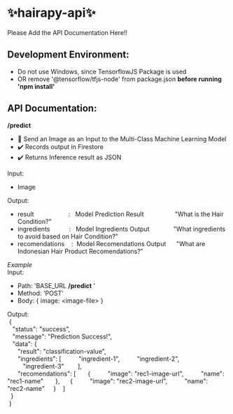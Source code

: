 ﻿# ✨hairapy-api✨

Please Add the API Documentation Here!!

## Development Environment:

- Do not use Windows, since TensorflowJS Package is used
- OR remove '@tensorflow/tfjs-node' from package.json
  **before running 'npm install'**

## API Documentation:

**/predict**

- 🔴 Send an Image as an Input to the Multi-Class Machine Learning Model
- ✔️ Records output in Firestore
- ✔️ Returns Inference result as JSON

Input:

- Image

Output:

- result&nbsp;&nbsp;&nbsp;&nbsp;&nbsp;&nbsp;&nbsp;&nbsp;&nbsp;&nbsp;&nbsp;&nbsp;&nbsp;&nbsp;&nbsp;&nbsp;&nbsp;&nbsp;&nbsp;&nbsp;:&nbsp;&nbsp;&nbsp;Model Prediction Result&nbsp;&nbsp;&nbsp;&nbsp;&nbsp;&nbsp;&nbsp;&nbsp;&nbsp;&nbsp;&nbsp;&nbsp;&nbsp;&nbsp;&nbsp;&nbsp;&nbsp;&nbsp;"What is the Hair Condition?"
- ingredients&nbsp;&nbsp;&nbsp;&nbsp;&nbsp;&nbsp;&nbsp;&nbsp;&nbsp;&nbsp;&nbsp;:&nbsp;&nbsp;&nbsp;Model Ingredients Output&nbsp;&nbsp;&nbsp;&nbsp;&nbsp;&nbsp;&nbsp;&nbsp;&nbsp;&nbsp;&nbsp;&nbsp;&nbsp;&nbsp;"What ingredients to avoid based on Hair Condition?"
- recomendations&nbsp;&nbsp;&nbsp;&nbsp;:&nbsp;&nbsp;Model Recomendations Output&nbsp;&nbsp;&nbsp;&nbsp;&nbsp;&nbsp;"What are Indonesian Hair Product Recomendations?"

_Example_  
Input:

- Path: 'BASE_URL
  **/predict**
  '
- Method: 'POST'
- Body: { image: \<image-file\> }

Output:  
&nbsp;{  
&nbsp;&nbsp;&nbsp;"status": "success",  
&nbsp;&nbsp;&nbsp;"message": "Prediction Success!",  
&nbsp;&nbsp;&nbsp;"data": {  
&nbsp;&nbsp;&nbsp;&nbsp;&nbsp;&nbsp;"result": "classification-value",  
&nbsp;&nbsp;&nbsp;&nbsp;&nbsp;&nbsp;"ingredients": [
&nbsp;&nbsp;&nbsp;&nbsp;&nbsp;&nbsp;&nbsp;&nbsp;&nbsp;"ingredient-1",
&nbsp;&nbsp;&nbsp;&nbsp;&nbsp;&nbsp;&nbsp;&nbsp;&nbsp;"ingredient-2",
&nbsp;&nbsp;&nbsp;&nbsp;&nbsp;&nbsp;&nbsp;&nbsp;&nbsp;"ingredient-3"
&nbsp;&nbsp;&nbsp;&nbsp;&nbsp;&nbsp;&nbsp;],  
&nbsp;&nbsp;&nbsp;&nbsp;&nbsp;&nbsp;"recomendations": [
&nbsp;&nbsp;&nbsp;&nbsp;&nbsp;&nbsp;{
&nbsp;&nbsp;&nbsp;&nbsp;&nbsp;&nbsp;&nbsp;&nbsp;&nbsp;"image": "rec1-image-url",
&nbsp;&nbsp;&nbsp;&nbsp;&nbsp;&nbsp;&nbsp;&nbsp;&nbsp;"name": "rec1-name"
&nbsp;&nbsp;&nbsp;&nbsp;&nbsp;&nbsp;},
&nbsp;&nbsp;&nbsp;&nbsp;&nbsp;{
&nbsp;&nbsp;&nbsp;&nbsp;&nbsp;&nbsp;&nbsp;&nbsp;&nbsp;"image": "rec2-image-url",
&nbsp;&nbsp;&nbsp;&nbsp;&nbsp;&nbsp;&nbsp;&nbsp;&nbsp;"name": "rec2-name"
&nbsp;&nbsp;&nbsp;&nbsp;}
&nbsp;&nbsp;&nbsp;]  
&nbsp;&nbsp;}  
&nbsp;}
